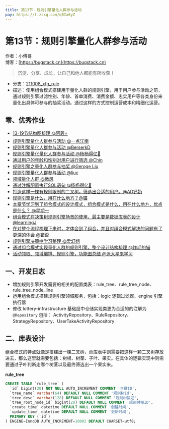 ```yaml
---
title: 第13节：规则引擎量化人群参与活动
pay: https://t.zsxq.com/qBIa6yZ
---
```


# 第13节：规则引擎量化人群参与活动

作者：小傅哥
<br/>博客：[https://bugstack.cn](https://bugstack.cn)

>沉淀、分享、成长，让自己和他人都能有所收获！

- 分支：[211008_xfg_rule](https://gitcode.net/KnowledgePlanet/Lottery/-/tree/211008_xfg_rule) 
- 描述：使用组合模式搭建用于量化人群的规则引擎，用于用户参与活动之前，通过规则引擎过滤性别、年龄、首单消费、消费金额、忠实用户等各类身份来量化出具体可参与的抽奖活动。通过这样的方式控制运营成本和精细化运营。

## 零、优秀作业

- [13-19节结构图梳理 @阿羲⭐️](https://t.zsxq.com/06fufyrzn)
- [规则引擎量化人群参与活动 @一点江南](https://t.zsxq.com/06euz3zVj)
- [规则引擎量化人群参与活动 @BerserkD](https://t.zsxq.com/066iQZJYN)
- [规则引擎量化量化人群参与活动 @杨杨得亿🙉](https://t.zsxq.com/06vRFEA6u)
- [通过用户的年龄和性别对用户进行筛选 @Chin](https://t.zsxq.com/06ayB6Iyv)
- [规则引擎之量化人群参与抽奖 @Geroge Liu](https://t.zsxq.com/06ieyzNbQ)
- [规则引擎量化人群参与活动 @liuc](https://t.zsxq.com/067MJqnQ7)
- [领域量化人群 @微风](https://t.zsxq.com/06FqbyFM3)
- [通过注解配置执行SQL语句 @杨杨得亿🙉](https://t.zsxq.com/07QjqzbIy)
- [打造这样一棵有规则限制的二叉树，筛选出合适的用户。@AD钙奶](https://t.zsxq.com/0dCldrhBF)
- [规则引擎是什么，用在什么地方？@锚](https://t.zsxq.com/0dhUPOvoS)
- [本章节学习到了组合模式的设计模式，组合模式是什么，用在什么地方，优点是什么？ @星期一](https://t.zsxq.com/0dRKQE6r0)
- [组合模式在决策树规则引擎场景的使用，最主要是数据库表的设计 @learningJ](https://t.zsxq.com/0eS6ekcEo)
- [在对整个流程梳理下来时，才体会到了组合，并且对组合模式解决的问题有了更深的体会 @错否](https://t.zsxq.com/0edujSAGM)
- [规则引擎决策树学习整理 @爱幻想](https://t.zsxq.com/0flIV5OeL)
- [通过组合模式实现量化人群的规则引擎，整个设计结构梳理 @炸毛的猫](https://t.zsxq.com/10knSHqgD)
- [活动领取、领域编排、规则引擎，功能图总结 @派大星来学习](https://t.zsxq.com/10ipUFkC2)

## 一、开发日志

- 增加规则引擎开发需要的相关的配置类表：rule_tree、rule_tree_node、rule_tree_node_line
- 运用组合模式搭建规则引擎领域服务，包括：logic 逻辑过滤器、engine 引擎执行器
- 修改 lottery-infrastructure 基础层中仓储实现类更为合适的的注解为 `@Repository` 包括： ActivityRepository、RuleRepository、StrategyRepository、UserTakeActivityRepository

## 二、库表设计

组合模式的特点就像是搭建出一棵二叉树，而库表中则需要把这样一颗二叉树存放进去，那么这里就需要包括：树根、树茎、子叶、果实。在具体的逻辑实现中则需要通过子叶判断走哪个树茎以及最终筛选出一个果实来。

**rule_tree**

```sql
CREATE TABLE `rule_tree` (
  `id` bigint(20) NOT NULL AUTO_INCREMENT COMMENT '主键ID',
  `tree_name` varchar(64) DEFAULT NULL COMMENT '规则树Id',
  `tree_desc` varchar(128) DEFAULT NULL COMMENT '规则树描述',
  `tree_root_node_id` bigint(20) DEFAULT NULL COMMENT '规则树根ID',
  `create_time` datetime DEFAULT NULL COMMENT '创建时间',
  `update_time` datetime DEFAULT NULL COMMENT '更新时间',
  PRIMARY KEY (`id`)
) ENGINE=InnoDB AUTO_INCREMENT=10002 DEFAULT CHARSET=utf8;
```
